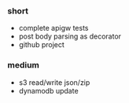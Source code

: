 ### short

- complete apigw tests
- post body parsing as decorator
- github project

### medium

- s3 read/write json/zip
- dynamodb update
